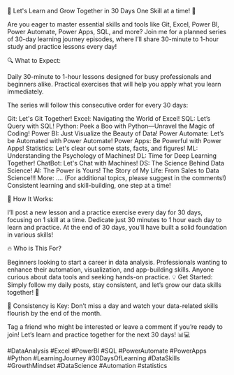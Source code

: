 🚀 Let's Learn and Grow Together in 30 Days One Skill at a time! 🚀

Are you eager to master essential skills and tools like Git, Excel, Power BI, Power Automate, Power Apps, SQL, and more? Join me for a planned series of 30-day learning journey episodes, where I’ll share 30-minute to 1-hour study and practice lessons every day!

🔍 What to Expect:

Daily 30-minute to 1-hour lessons designed for busy professionals and beginners alike. Practical exercises that will help you apply what you learn immediately.

The series will follow this consecutive order for every 30 days:

Git: Let's Git Together!
Excel: Navigating the World of Excel!
SQL: Let’s Query with SQL!
Python: Peek a Boo with Python—Unravel the Magic of Coding!
Power BI: Just Visualize the Beauty of Data!
Power Automate: Let’s be Automated with Power Automate!
Power Apps: Be Powerful with Power Apps!
Statistics: Let's clear out some stats, facts, and figures!
ML: Understanding the Psychology of Machines!
DL: Time for Deep Learning Together!
ChatBot: Let's Chat with Machines!
DS: The Science Behind Data Science!
AI: The Power is Yours!
The Story of My Life: From Sales to Data Science!!!
More: .... (For additional topics, please suggest in the comments!)
Consistent learning and skill-building, one step at a time!

📅 How It Works:

I’ll post a new lesson and a practice exercise every day for 30 days, focusing on 1 skill at a time. Dedicate just 30 minutes to 1 hour each day to learn and practice. At the end of 30 days, you'll have built a solid foundation in various skills!

🔥 Who is This For?

Beginners looking to start a career in data analysis. Professionals wanting to enhance their automation, visualization, and app-building skills. Anyone curious about data tools and seeking hands-on practice. 💡 Get Started: Simply follow my daily posts, stay consistent, and let’s grow our data skills together! 🙌

🌟 Consistency is Key: Don’t miss a day and watch your data-related skills flourish by the end of the month.

Tag a friend who might be interested or leave a comment if you’re ready to join! Let’s learn and practice together for the next 30 days! 📊💻

#DataAnalysis #Excel #PowerBI #SQL #PowerAutomate #PowerApps #Python #LearningJourney #30DaysOfLearning #DataSkills #GrowthMindset #DataScience #Automation #statistics
